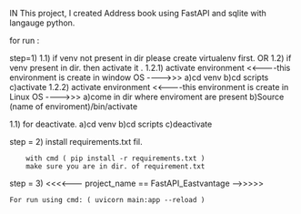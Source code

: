IN This project, I created Address book using FastAPI and sqlite with langauge python.

for run :

step=1) 1.1) if venv not present in dir please create virtualenv first.
                                                 OR
         1.2) if venv present in dir. then activate it .
        1.2.1) activate environment <<----this environment is create in window OS ---->>> 
                    a)cd venv b)cd scripts c)activate
        1.2.2) activate environment <<----this environment is create in Linux OS ---->>>
                    a)come in dir where enviroment are present 
                    b)Source (name of enviroment)/bin/activate

1.1) for deactivate.
    a)cd venv
    b)cd scripts
    c)deactivate

step = 2) install requirements.txt fil.

        with cmd ( pip install -r requirements.txt )
        make sure you are in dir. of requirement.txt
        
step = 3) <<<<--- project_name == FastAPI_Eastvantage -->>>>>


    For run using cmd: ( uvicorn main:app --reload )
